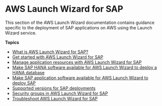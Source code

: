 # AWS Launch Wizard for SAP<a name="launch-wizard-sap"></a>

This section of the AWS Launch Wizard documentation contains guidance specific to the deployment of SAP applications on AWS using the Launch Wizard service\. 

**Topics**
+ [What is AWS Launch Wizard for SAP?](what-is-launch-wizard-sap.md)
+ [Get started with AWS Launch Wizard for SAP](launch-wizard-sap-getting-started.md)
+ [Manage application resources with AWS Launch Wizard for SAP](launch-wizard-sap-managing.md)
+ [Make SAP HANA software available for AWS Launch Wizard to deploy a HANA database](launch-wizard-sap-structure.md)
+ [Make SAP application software available for AWS Launch Wizard to deploy SAP](launch-wizard-sap-software-install-details.md)
+ [Supported versions for SAP deployments](launch-wizard-sap-versions.md)
+ [Security groups in AWS Launch Wizard for SAP](launch-wizard-sap-security-groups.md)
+ [Troubleshoot AWS Launch Wizard for SAP](launch-wizard-sap-troubleshooting.md)
